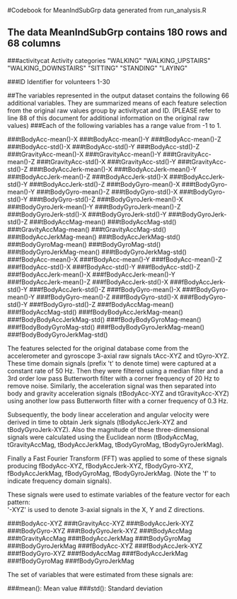 #Codebook for MeanIndSubGrp data generated from run_analysis.R
## The data MeanIndSubGrp contains 180 rows and 68 columns

###activitycat
	Activity categories
		"WALKING"
		"WALKING_UPSTAIRS"
		"WALKING_DOWNSTAIRS"
		"SITTING"
		"STANDING"
		"LAYING"

###ID
	Identifier for volunteers
		1-30

##The variables represented in the output dataset contains the following 66 additional variables. They are summarized means of each feature selection from the original raw values group by activitycat and ID. (PLEASE refer to line 88 of this document for additional information on the original raw values)
###Each of the following variables has a range value from -1 to 1.

###tBodyAcc-mean()-X
###tBodyAcc-mean()-Y
###tBodyAcc-mean()-Z
###tBodyAcc-std()-X
###tBodyAcc-std()-Y
###tBodyAcc-std()-Z
###tGravityAcc-mean()-X
###tGravityAcc-mean()-Y
###tGravityAcc-mean()-Z
###tGravityAcc-std()-X
###tGravityAcc-std()-Y
###tGravityAcc-std()-Z
###tBodyAccJerk-mean()-X
###tBodyAccJerk-mean()-Y
###tBodyAccJerk-mean()-Z
###tBodyAccJerk-std()-X
###tBodyAccJerk-std()-Y
###tBodyAccJerk-std()-Z
###tBodyGyro-mean()-X
###tBodyGyro-mean()-Y
###tBodyGyro-mean()-Z
###tBodyGyro-std()-X
###tBodyGyro-std()-Y
###tBodyGyro-std()-Z
###tBodyGyroJerk-mean()-X
###tBodyGyroJerk-mean()-Y
###tBodyGyroJerk-mean()-Z
###tBodyGyroJerk-std()-X
###tBodyGyroJerk-std()-Y
###tBodyGyroJerk-std()-Z
###tBodyAccMag-mean()
###tBodyAccMag-std()
###tGravityAccMag-mean()
###tGravityAccMag-std()
###tBodyAccJerkMag-mean()
###tBodyAccJerkMag-std()
###tBodyGyroMag-mean()
###tBodyGyroMag-std()
###tBodyGyroJerkMag-mean()
###tBodyGyroJerkMag-std()
###fBodyAcc-mean()-X
###fBodyAcc-mean()-Y
###fBodyAcc-mean()-Z
###fBodyAcc-std()-X
###fBodyAcc-std()-Y
###fBodyAcc-std()-Z
###fBodyAccJerk-mean()-X
###fBodyAccJerk-mean()-Y
###fBodyAccJerk-mean()-Z
###fBodyAccJerk-std()-X
###fBodyAccJerk-std()-Y
###fBodyAccJerk-std()-Z
###fBodyGyro-mean()-X
###fBodyGyro-mean()-Y
###fBodyGyro-mean()-Z
###fBodyGyro-std()-X
###fBodyGyro-std()-Y
###fBodyGyro-std()-Z
###fBodyAccMag-mean()
###fBodyAccMag-std()
###fBodyBodyAccJerkMag-mean()
###fBodyBodyAccJerkMag-std()
###fBodyBodyGyroMag-mean()
###fBodyBodyGyroMag-std()
###fBodyBodyGyroJerkMag-mean()
###fBodyBodyGyroJerkMag-std()


The features selected for the original database come from the accelerometer and gyroscope 3-axial raw signals tAcc-XYZ and tGyro-XYZ. These time domain signals (prefix 't' to denote time) were captured at a constant rate of 50 Hz. Then they were filtered using a median filter and a 3rd order low pass Butterworth filter with a corner frequency of 20 Hz to remove noise. Similarly, the acceleration signal was then separated into body and gravity acceleration signals (tBodyAcc-XYZ and tGravityAcc-XYZ) using another low pass Butterworth filter with a corner frequency of 0.3 Hz. 

Subsequently, the body linear acceleration and angular velocity were derived in time to obtain Jerk signals (tBodyAccJerk-XYZ and tBodyGyroJerk-XYZ). Also the magnitude of these three-dimensional signals were calculated using the Euclidean norm (tBodyAccMag, tGravityAccMag, tBodyAccJerkMag, tBodyGyroMag, tBodyGyroJerkMag). 

Finally a Fast Fourier Transform (FFT) was applied to some of these signals producing fBodyAcc-XYZ, fBodyAccJerk-XYZ, fBodyGyro-XYZ, fBodyAccJerkMag, fBodyGyroMag, fBodyGyroJerkMag. (Note the 'f' to indicate frequency domain signals). 

These signals were used to estimate variables of the feature vector for each pattern:  
'-XYZ' is used to denote 3-axial signals in the X, Y and Z directions.

###tBodyAcc-XYZ
###tGravityAcc-XYZ
###tBodyAccJerk-XYZ
###tBodyGyro-XYZ
###tBodyGyroJerk-XYZ
###tBodyAccMag
###tGravityAccMag
###tBodyAccJerkMag
###tBodyGyroMag
###tBodyGyroJerkMag
###fBodyAcc-XYZ
###fBodyAccJerk-XYZ
###fBodyGyro-XYZ
###fBodyAccMag
###fBodyAccJerkMag
###fBodyGyroMag
###fBodyGyroJerkMag

The set of variables that were estimated from these signals are: 

###mean(): Mean value
###std(): Standard deviation
